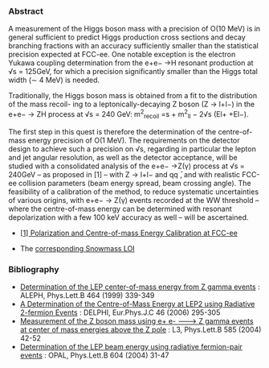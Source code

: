 ### Abstract

A measurement of the Higgs boson mass with a precision of O(10 MeV) is in general sufficient to predict Higgs production cross sections and decay branching fractions with an accuracy sufficiently smaller than the statistical precision expected at FCC-ee. One notable exception is the electron Yukawa coupling determination from the e+e− →H resonant production at √s = 125GeV, for which a precision significantly smaller than the Higgs total width (∼ 4 MeV) is needed.

Traditionally, the Higgs boson mass is obtained from a fit to the distribution of the mass recoil- ing to a leptonically-decaying Z boson (Z → l+l−) in the e+e− → ZH process at √s = 240 GeV: 
m<sup>2</sup><sub>recoil</sub> =s + m<sup>2</sup><sub>ll</sub> − 2√s (El+ +El−).

The first step in this quest is therefore the determination of the centre-of-mass energy
precision of O(1 MeV). The requirements on the detector design to achieve such a precision on √s, regarding in particular the lepton and jet angular resolution, as well as the detector acceptance, will be studied with a consolidated analysis of the e+e− →Z(γ) process at √s = 240GeV – as proposed in [1] – with Z → l+l− and qq ̄, and with realistic FCC-ee collision parameters (beam energy spread, beam crossing angle). The feasibility of a calibration of the method, to reduce systematic uncertainties of various origins, with e+e− → Z(γ) events recorded at the WW threshold – where the centre-of-mass energy can be determined with resonant depolarization with a few 100 keV accuracy as well – will be ascertained.

- [[1] Polarization and Centre-of-mass Energy Calibration at FCC-ee](https://arxiv.org/abs/1909.12245)

- The [corresponding Snowmass LOI](https://indico.cern.ch/event/951830/contributions/3999001/attachments/2095109/3521327/HiggsParams_SNOWMASS21-EF1_EF0_Patrick_Janot-169.pdf)

### Bibliography

- [Determination of the LEP center-of-mass energy from Z gamma events](https://arxiv.org/abs/hep-ex/9907043) : ALEPH, Phys.Lett.B 464 (1999) 339-349
- [A Determination of the Centre-of-Mass Energy at LEP2 using Radiative 2-fermion Events](https://arxiv.org/abs/hep-ex/0602016) : DELPHI, Eur.Phys.J.C 46 (2006) 295-305
- [Measurement of the Z boson mass using e+ e- ---> Z gamma events at center of mass energies above the Z pole](https://arxiv.org/abs/hep-ex/0402001) : L3, Phys.Lett.B 585 (2004) 42-52
- [Determination of the LEP beam energy using radiative fermion-pair events](https://arxiv.org/abs/hep-ex/0408130) : OPAL, Phys.Lett.B 604 (2004) 31-47


